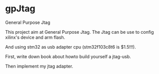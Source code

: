 gpJtag
======

General Purpose Jtag

This project aim at General Purpose Jtag.
The Jtag can be use to config xilinx's device and arm flash.

And using stm32 as usb adapter cpu (stm32f103c8t6 is $1.5!!!).

First, write down book about howto build yourself a jtag-usb.

Then implement my jtag adapter.
